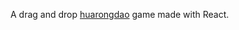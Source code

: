 A drag and drop [huarongdao](https://chinesepuzzles.org/huarong-pass-sliding-block-puzzle/) game made with React.
